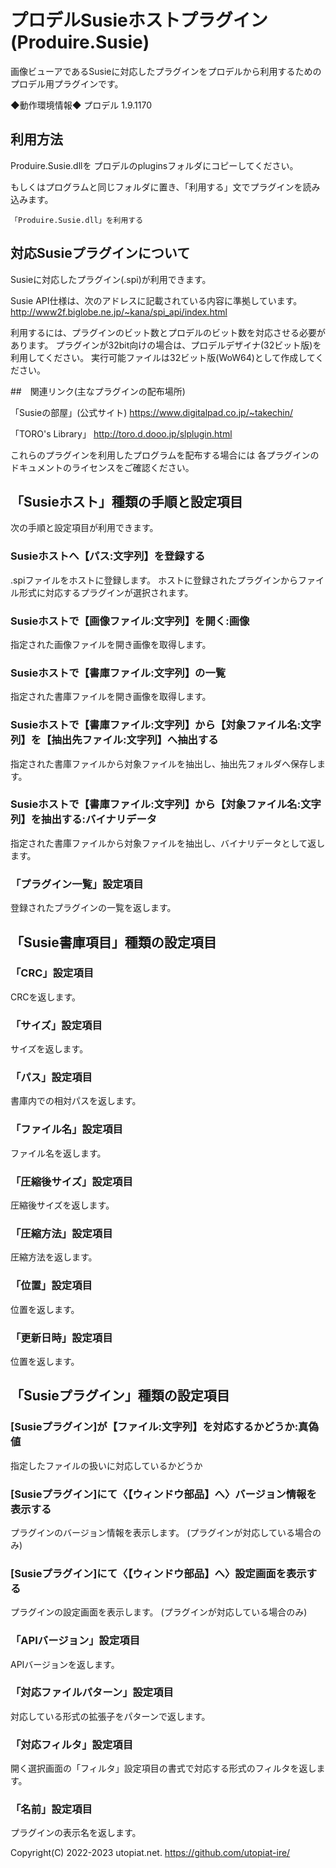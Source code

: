 # プロデルSusieホストプラグイン(Produire.Susie)
画像ビューアであるSusieに対応したプラグインをプロデルから利用するためのプロデル用プラグインです。

◆動作環境情報◆
プロデル 1.9.1170

## 利用方法
Produire.Susie.dllを
プロデルのpluginsフォルダにコピーしてください。

もしくはプログラムと同じフォルダに置き、「利用する」文でプラグインを読み込みます。

```
「Produire.Susie.dll」を利用する
```

## 対応Susieプラグインについて
Susieに対応したプラグイン(.spi)が利用できます。

Susie API仕様は、次のアドレスに記載されている内容に準拠しています。
http://www2f.biglobe.ne.jp/~kana/spi_api/index.html

利用するには、プラグインのビット数とプロデルのビット数を対応させる必要があります。
プラグインが32bit向けの場合は、プロデルデザイナ(32ビット版)を利用してください。
実行可能ファイルは32ビット版(WoW64)として作成してください。

##　関連リンク(主なプラグインの配布場所)

「Susieの部屋」(公式サイト)
https://www.digitalpad.co.jp/~takechin/

「TORO's Library」
http://toro.d.dooo.jp/slplugin.html

これらのプラグインを利用したプログラムを配布する場合には
各プラグインのドキュメントのライセンスをご確認ください。


## 「Susieホスト」種類の手順と設定項目

次の手順と設定項目が利用できます。

### Susieホストへ【パス:文字列】を登録する

.spiファイルをホストに登録します。
ホストに登録されたプラグインからファイル形式に対応するプラグインが選択されます。

### Susieホストで【画像ファイル:文字列】を開く:画像

指定された画像ファイルを開き画像を取得します。

### Susieホストで【書庫ファイル:文字列】の一覧

指定された書庫ファイルを開き画像を取得します。

### Susieホストで【書庫ファイル:文字列】から【対象ファイル名:文字列】を【抽出先ファイル:文字列】へ抽出する

指定された書庫ファイルから対象ファイルを抽出し、抽出先フォルダへ保存します。

### Susieホストで【書庫ファイル:文字列】から【対象ファイル名:文字列】を抽出する:バイナリデータ

指定された書庫ファイルから対象ファイルを抽出し、バイナリデータとして返します。

### 「プラグイン一覧」設定項目

登録されたプラグインの一覧を返します。


## 「Susie書庫項目」種類の設定項目

### 「CRC」設定項目

CRCを返します。

### 「サイズ」設定項目

サイズを返します。

### 「パス」設定項目

書庫内での相対パスを返します。

### 「ファイル名」設定項目

ファイル名を返します。

### 「圧縮後サイズ」設定項目

圧縮後サイズを返します。

### 「圧縮方法」設定項目

圧縮方法を返します。

### 「位置」設定項目

位置を返します。

### 「更新日時」設定項目

位置を返します。


## 「Susieプラグイン」種類の設定項目

### [Susieプラグイン]が【ファイル:文字列】を対応するかどうか:真偽値

指定したファイルの扱いに対応しているかどうか

### [Susieプラグイン]にて〈【ウィンドウ部品】へ〉バージョン情報を表示する

プラグインのバージョン情報を表示します。
(プラグインが対応している場合のみ)

### [Susieプラグイン]にて〈【ウィンドウ部品】へ〉設定画面を表示する

プラグインの設定画面を表示します。
(プラグインが対応している場合のみ)

### 「APIバージョン」設定項目

APIバージョンを返します。

### 「対応ファイルパターン」設定項目

対応している形式の拡張子をパターンで返します。

### 「対応フィルタ」設定項目

開く選択画面の「フィルタ」設定項目の書式で対応する形式のフィルタを返します。

### 「名前」設定項目

プラグインの表示名を返します。


Copyright(C) 2022-2023 utopiat.net. https://github.com/utopiat-ire/